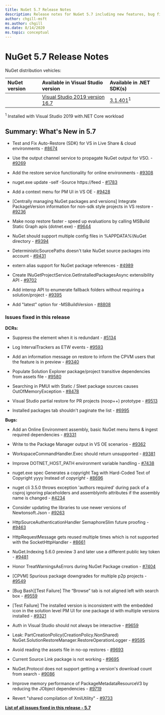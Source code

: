 ```yaml
---
title: NuGet 5.7 Release Notes
description: Release notes for NuGet 5.7 including new features, bug fixes, and DCRs.
author: chgill-msft
ms.author: chgill
ms.date: 8/14/2020
ms.topic: conceptual
---
```


# NuGet 5.7 Release Notes

NuGet distribution vehicles:

| NuGet version | Available in Visual Studio version | Available in .NET SDK(s) |
|:---|:---|:---|
| [**<NuGetVersion>**](https://nuget.org/downloads) | [Visual Studio 2019 version 16.7](https://visualstudio.microsoft.com/downloads/) | [3.1.401](https://dotnet.microsoft.com/download/dotnet-core/3.1)<sup>1</sup> |

<sup>1</sup> Installed with Visual Studio 2019 with.NET Core workload

## Summary: What's New in 5.7

* Test and Fix Auto-Restore (SDK) for VS in Live Share & cloud environments - [#8674](https://github.com/NuGet/Home/issues/8674)

* Use the output channel service to propagate NuGet output for VSO.  - [#9269](https://github.com/NuGet/Home/issues/9269)

* Add the restore service functionality for online environments  - [#9308](https://github.com/NuGet/Home/issues/9308)

* nuget.exe update -self -Source https://feed - [#1783](https://github.com/NuGet/Home/issues/1783)

* Add a context menu for PM UI in VS OE - [#9428](https://github.com/NuGet/Home/issues/9428)

* [Centrally managing NuGet packages and versions] Integrate PackageVersion information for non-sdk style projects in VS restore  - [#9236](https://github.com/NuGet/Home/issues/9236)

* Make noop restore faster - speed up evaluations by calling MSBuild Static Graph apis (dotnet.exe) - [#9644](https://github.com/NuGet/Home/issues/9644)

* NuGet should support multiple config files in %APPDATA%\NuGet directory - [#9394](https://github.com/NuGet/Home/issues/9394)

* DeterministicSourcePaths doesn't take NuGet source packages into account - [#9431](https://github.com/NuGet/Home/issues/9431)

* extern alias support for NuGet package references - [#4989](https://github.com/NuGet/Home/issues/4989)

* Create INuGetProjectService.GetInstalledPackagesAsync extensibility API - [#9702](https://github.com/NuGet/Home/issues/9702)

* Add interop API to enumerate fallback folders without requiring a solution/project - [#9395](https://github.com/NuGet/Home/issues/9395)

* Add "latest" option for -MSBuildVersion  - [#8808](https://github.com/NuGet/Home/issues/8808)

### Issues fixed in this release

**DCRs:**

* Suppress the <owners> element when it is redundant - [#5134](https://github.com/NuGet/Home/issues/5134)

* Log IntervalTrackers as ETW events - [#9593](https://github.com/NuGet/Home/issues/9593)

* Add an information message on restore to inform the CPVM users that the feature is in preview - [#9340](https://github.com/NuGet/Home/issues/9340)

* Populate Solution Explorer package/project transitive dependencies from assets file - [#9580](https://github.com/NuGet/Home/issues/9580)

* Searching in PMUI with Static / Sleet package sources causes OutOfMemoryException - [#8478](https://github.com/NuGet/Home/issues/8478)

* Visual Studio partial restore for PR projects (noop++) prototype - [#9513](https://github.com/NuGet/Home/issues/9513)

* Installed packages tab shouldn't paginate the list - [#6995](https://github.com/NuGet/Home/issues/6995)

**Bugs:**

* Add an Online Environment assembly, basic NuGet menu items & ingest required dependencies - [#9331](https://github.com/NuGet/Home/issues/9331)

* Write to the Package Manager output in VS OE scenarios - [#9362](https://github.com/NuGet/Home/issues/9362)

* WorkspaceCommandHandler.Exec should return unsupported - [#9381](https://github.com/NuGet/Home/issues/9381)

* Improve DOTNET_HOST_PATH environment variable handling - [#7438](https://github.com/NuGet/Home/issues/7438)

* nuget.exe spec Generates a copyright Tag with Hard-Coded Text of Copyright yyyy Instead of $copyright$ - [#8696](https://github.com/NuGet/Home/issues/8696)

* nuget cli 3.5.0 throws exception 'authors required' during pack of a csproj ignoring placeholders and assemblyinfo attributes if the assembly name is changed - [#4234](https://github.com/NuGet/Home/issues/4234)

* Consider updating the libraries to use newer versions of Newtonsoft.Json - [#9263](https://github.com/NuGet/Home/issues/9263)

* HttpSourceAuthenticationHandler SemaphoreSlim future proofing - [#9463](https://github.com/NuGet/Home/issues/9463)

* HttpRequestMessage gets reused multiple times which is not supported with the SocketHttpHandler - [#8661](https://github.com/NuGet/Home/issues/8661)

* NuGet.Indexing 5.6.0 preview 3 and later use a different public key token - [#9481](https://github.com/NuGet/Home/issues/9481)

* Honor TreatWarningsAsErrors during NuGet Package creation - [#7404](https://github.com/NuGet/Home/issues/7404)

* [CPVM] Spurious package downgrades for multiple p2p projects  - [#9549](https://github.com/NuGet/Home/issues/9549)

* [Bug Bash][Test Failure] The “Browse” tab is not aligned left with search box - [#9559](https://github.com/NuGet/Home/issues/9559)

* [Test Failure] The installed version is inconsistent with the embedded icon in the solution level PM UI for one package id with multiple versions installed - [#9321](https://github.com/NuGet/Home/issues/9321)

* Auth in Visual Studio should not always be interactive - [#9659](https://github.com/NuGet/Home/issues/9659)

* Leak: PartCreationPolicy(CreationPolicy.NonShared) NuGet.SolutionRestoreManager.RestoreOperationLogger - [#9595](https://github.com/NuGet/Home/issues/9595)

* Avoid reading the assets file in no-op restores - [#9693](https://github.com/NuGet/Home/issues/9693)

* Current Source Link package is not working - [#9695](https://github.com/NuGet/Home/issues/9695)

* NuGet.Protocol does not support getting a version's download count from search - [#9086](https://github.com/NuGet/Home/issues/9086)

* Improve memory performance of PackageMetadataResourceV3 by reducing the JObject dependencies - [#9719](https://github.com/NuGet/Home/issues/9719)

* Revert "shared compilation of XmlUtility" - [#9733](https://github.com/NuGet/Home/issues/9733)

**[List of all issues fixed in this release - 5.7](https://app.zenhub.com/workspaces/nuget-client-team-55aec9a240305cf007585881/reports/release?release=5ea77f51ab1a972297db2e92)**
